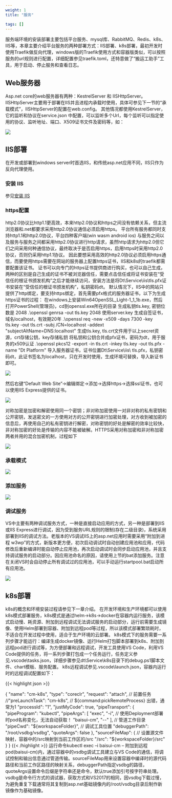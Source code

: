 ```yaml
---
weight: 1
title: "服务"

tags: []
---
```


服务端环境的安装部署主要包括平台服务、mysql库、RabbitMQ、Redis、k8s、IIS等，本章主要介绍平台服务的两种部署方式：IIS部署、k8s部署，最初开发时使用Traefik做反向代理，windows版的Traefik使用方式和容器版类似，可以按照服务的url规则进行配置，详细配置参见traefik.toml，还特意做了“搬运工助手”工具，用于启动、停止服务和查看日志。

##	Web服务器
Asp.net core的web服务器有两种：KestrelServer 和 IISHttpServer。
IISHttpServer主要用于部署在IIS并且进程内承载时使用，具体可参见下一节的“承载模式”，IISHttpServer的配置在web.config。
其他情况都使用KestrelServer，它的监听和协议在service.json 中配置，可以监听多个Url，每个监听可以指定使用的协议、监听地址、端口、X509证书文件及密码等，如：

![](1.png)

## IIS部署
在开发或部署到windows server时首选IIS，和传统asp.net应用不同，IIS只作为反向代理使用。

### 安装 IIS
参见[安装 IIS](/dt-docs/1开始/1开发环境/#安装-iis)

### https配置
http2.0协议比http1.1更高效，本来http2.0协议和https之间没有依赖关系，但主流浏览器和.net都要求采用http2.0协议通信必须启用https。
平台所有服务都同时支持http1.1和http2.0协议，平台四种客户端(win wasm android ios) 与服务之间以及服务与服务之间都采用http2.0协议进行http请求，虽然http请求为http2.0但它们之间采用何种通信协议，最终取决于是否启用https，启用https时采用http2.0协议，否则仍采用http1.1协议。
因此要想采用高效的http2.0协议必须启用https通信，而要使用https需要在网站的服务器上配置https证书，IIS和k8s的traefik都需要配置该证书。
证书可以向专门的https证书提供商进行购买，也可以自己生成，两种的区别是自己生成的证书不被浏览器信任，需要点击信任或将证书安装在“受信任的根证书颁发机构”之后才能继续访问，安装方法是将Dt\Service\iis\tls.pfx证书安装在“受信任的根证书颁发机构”，私钥密码dt。
默认情况下，IIS中的网站只提供了http绑定，要支持https绑定，首先需要pfx格式的服务器证书，以下为生成https证书的过程：
在windows上安装Win64OpenSSL_Light-1_1_1b.exe，然后打开PowerShell(管理员)，cd到openssl.exe所在的目录
生成私钥tls.key, 密钥位数是 2048
.\openssl genrsa -out tls.key 2048
使用server.key 生成自签证书，域名localhost，有效期20年
.\openssl req -new -x509 -days 7300 -key tls.key -out tls.crt -subj /CN=localhost -addext "subjectAltName=DNS:localhost"
生成tls.key, tls.crt文件用于以上secret资源，crt存储公钥，key存储私钥
将私钥和公钥合并成pfx证书，密码为dt，用于服务的x509认证
.\openssl pkcs12 -export -in tls.crt -inkey tls.key -out tls.pfx -name "Dt Platform"
导入服务器证书，证书位置Dt\Service\iis\ tls.pfx，私钥密码dt，此证书签名为localhost，只在开发时使用，生成环境可替换，导入新证书即可。

![](2.png)

然后右键“Default Web Site”->编辑绑定->添加->选择https->选择ssl证书，也可以使用IIS Express提供的证书。

![](3.png)

对称加密是加密和解密使用同一个密钥；非对称加密使用一对非对称的私有密钥和公开密钥，发送密文的一方使用对方的公开密钥进行加密处理，对方收到被加密的信息后，再使用自己的私有密钥进行解密，对称密钥的好处是解密的效率比较快，非对称加密的好处是传输的内容不能被破解。HTTPS采用对称加密和非对称加密两者并用的混合加密机制，过程如下

![](4.png)


### 承载模式
![](5.png)

### 添加服务
![](6.png)


### 调试服务
VS中主要有两种调试服务方式，一种是直接启动应用的方式，另一种是部署到IIS或IIS Express进行调试，因为受到服务URL规则的限制(存在二级目录)，系统采用部署到IIS的调试方法。老版本的VS调试IIS上的asp.net应用时需要采用“附加到进程 w3wp”的方式，新版本更方便，初次启动调试时自动创建应用池和应用，代码修改后重新编译时能自动停止应用池，再次启动调试时会同步启动应用池，并且支持调试服务的启动部分。因应用池命名的原因，请使用上节的bat添加服务。注意在关闭VS时会自动停止所有调试过的应用池，可以手动运行startpool.bat启动所有应用池。

![](7.png)



## k8s部署
k8s的概念和环境安装过程请参见下一章介绍。
在开发环境和生产环境都可以使用k8s模式部署服务，k8s模式是通过helm->k8s->docker在容器内运行服务，该模式启动慢、耗资源、附加到远程调试无法调试服务的启动部分，运行前需要生成镜像、使用Helm部署到容器、附加到远程pod等过程，所以该模式部署繁琐耗时，不适合在开发过程中使用，适合于生产环境的云部署。
k8s模式下的服务需要一系列步骤才能运行：编译生成docker镜像、运行Helm打包脚本部署到k8s、附加到远程pod进行调试等，为方便部署和远程调试，开发工具使用VS Code，利用VS Code提供的任务，将一系列步骤打包成一个任务运行，任务定义参见.vscode\tasks.json，详细步骤参见dt\Service\k8s目录下的debug.ps1脚本文件、chart模板、服务配置。
k8s远程调试参见.vscode\launch.json，容器内运行时的远程调试配置如下：

{{< highlight json >}}

{
    "name": "cm-k8s",
    "type": "coreclr",
    "request": "attach",
    // 前置任务
    //"preLaunchTask": "cm-k8s",
    // ${command:pickRemoteProcess} 出错，通常为1
    "processId": "1",
    "justMyCode": true,
    "pipeTransport": {
        "pipeProgram": "kubectl",
        "pipeArgs": [
            "exec",
            "-i",
            // 使用Deployment部署时pod名称变化，无法自动获取！
            "baisui-cm",
            "--"
        ],
        // 管道工作目录
        "pipeCwd": "${workspaceFolder}",
        // 调试工具位置
        "debuggerPath": "/root/vsdbg/vsdbg",
        "quoteArgs": false
    },
    "sourceFileMap": {
        // 设置源文件映射，容器中的/src映射到当前工作区的/src
        "/src": "${workspaceFolder}/src"
    }
}
{{< /highlight >}}
运行命令kubectl exec –i baisui-cm – 附加到远程pod(baisui-cm)内，通过容器中的vsdbg调试工具建立与VS Code的通信，将调试控制和输出信息通过管道传输。sourceFileMap用来设置容器中编译时的源代码路径和当前工作区路径的映射关系，debuggerPath指定vsdbg的路径，quoteArgs设置命令后缀是字符串还是命令，默认true添加引号按字符串处理。
vsdbg是命令行方式的调试器，获取方式和VS2017的相同，因vsdbg下载过慢，为避免重复下载通常将其复制到asp.net基础镜像内的/root/vsdbg目录后制作新镜像作为基础镜像。


